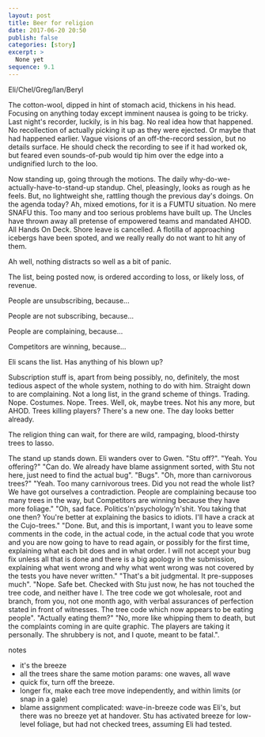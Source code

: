 ```yaml
---
layout: post
title: Beer for religion
date: 2017-06-20 20:50
publish: false
categories: [story]
excerpt: >
  None yet
sequence: 9.1
---
```

Eli/Chel/Greg/Ian/Beryl

The cotton-wool, dipped in hint of stomach acid, thickens in his head. Focusing on anything today except imminent nausea is going to be tricky. Last night's recorder, luckily, is in his bag. No real idea how that happened. No recollection of actually picking it up as they were ejected. Or maybe that had happened earlier. Vague visions of an off-the-record session, but no details surface. He should check the recording to see if it had worked ok, but feared even sounds-of-pub would tip him over the edge into a undignified lurch to the loo.

Now standing up, going through the motions. The daily why-do-we-actually-have-to-stand-up standup. Chel, pleasingly, looks as rough as he feels. But, no lightweight she, rattling though the previous day's doings. On the agenda today? Ah, mixed emotions, for it is a FUMTU situation. No mere SNAFU this. Too many and too serious problems have built up. The Uncles have thrown away all pretense of empowered teams and mandated AHOD. All Hands On Deck. Shore leave is cancelled. A flotilla of approaching icebergs have been spoted, and we really really do not want to hit any of them.

Ah well, nothing distracts so well as a bit of panic.

The list, being posted now, is ordered according to loss, or likely loss, of revenue.

People are unsubscribing, because...

People are not subscribing, because...

People are complaining, because...

Competitors are winning, because...

Eli scans the list. Has anything of his blown up?

Subscription stuff is, apart from being possibly, no, definitely, the most tedious aspect of the whole system, nothing to do with him. Straight down to are complaining. Not a long list, in the grand scheme of things. Trading. Nope. Costumes. Nope. Trees. Well, ok, maybe trees. Not his any more, but AHOD. Trees killing players? There's a new one. The day looks better already.

The religion thing can wait, for there are wild, rampaging, blood-thirsty trees to lasso.

The stand up stands down. Eli wanders over to Gwen. "Stu off?".
"Yeah. You offering?"
"Can do. We already have blame assignment sorted, with Stu not here, just need to find the actual bug".
"Bugs".
"Oh, more than carnivorous trees?"
"Yeah. Too many carnivorous trees. Did you not read the whole list? We have got ourselves a contradiction. People are complaining because too many trees in the way, but Competitors are winning because they have more foliage."
"Oh, sad face. Politics'n'psychology'n'shit. You taking that one then? You're better at explaining the basics to idiots. I'll have a crack at the Cujo-trees."
"Done. But, and this is important, I want you to leave some comments in the code, in the actual code, in the actual code that you wrote and you are now going to have to read again, or possibly for the first time, explaining what each bit does and in what order. I will not accept your bug fix unless all that is done and there is a big apology in the submission, explaining what went wrong and why what went wrong was not covered by the tests you have never written."
"That's a bit judgmental. It pre-supposes much".
"Nope. Safe bet. Checked with Stu just now, he has not touched the tree code, and neither have I. The tree code we got wholesale, root and branch, from you, not one month ago, with verbal assurances of perfection stated in front of witnesses. The tree code which now appears to be eating people".
"Actually eating them?"
"No, more like whipping them to death, but the complaints coming in are quite graphic. The players are taking it personally. The shrubbery is not, and I quote, meant to be fatal.".

notes

* it's the breeze
* all the trees share the same motion params: one waves, all wave
* quick fix, turn off the breeze.
* longer fix, make each tree move independently, and within limits (or snap in a gale)
* blame assignment complicated: wave-in-breeze code was Eli's, but there was no breeze yet at handover. Stu has activated breeze for low-level foliage, but had not checked trees, assuming Eli had tested.
